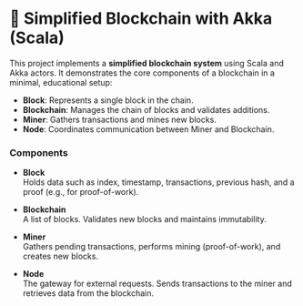 # 🧱 Simplified Blockchain with Akka (Scala)

This project implements a **simplified blockchain system** using Scala and Akka actors. It demonstrates the core components of a blockchain in a minimal, educational setup:

- **Block**: Represents a single block in the chain.
- **Blockchain**: Manages the chain of blocks and validates additions.
- **Miner**: Gathers transactions and mines new blocks.
- **Node**: Coordinates communication between Miner and Blockchain.

### Components

- **Block**  
  Holds data such as index, timestamp, transactions, previous hash, and a proof (e.g., for proof-of-work).

- **Blockchain**  
  A list of blocks. Validates new blocks and maintains immutability.

- **Miner**  
  Gathers pending transactions, performs mining (proof-of-work), and creates new blocks.

- **Node**  
  The gateway for external requests. Sends transactions to the miner and retrieves data from the blockchain.
